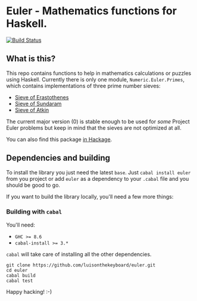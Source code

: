 # Euler - Mathematics functions for Haskell.

[![Build Status](https://travis-ci.org/luisonthekeyboard/euler.svg?branch=master)](https://travis-ci.org/luisonthekeyboard/euler)

## What is this?

This repo contains functions to help in mathematics calculations or puzzles using Haskell. Currently there is only one module, `Numeric.Euler.Primes`, which contains implementations of three prime number sieves:

- [Sieve of Erastothenes](https://en.wikipedia.org/wiki/Sieve_of_Eratosthenes)
- [Sieve of Sundaram](https://en.wikipedia.org/wiki/Sieve_of_Sundaram)
- [Sieve of Atkin](https://en.wikipedia.org/wiki/Sieve_of_Atkin)

The current major version (0) is stable enough to be used for _some_ Project Euler problems but keep in mind that the sieves are not optimized at all.

You can also find this package [in Hackage](http://hackage.haskell.org/package/euler).


## Dependencies and building

To install the library you just need the latest `base`. Just `cabal install euler` from you project or add `euler` as a dependency to your `.cabal` file and you should be good to go.

If you want to build the library locally, you'll need a few more things:


### Building with `cabal`

You'll need:

- `GHC >= 8.6`
- `cabal-install >= 3.*`

`cabal` will take care of installing all the other dependencies.

    git clone https://github.com/luisonthekeyboard/euler.git
    cd euler
    cabal build
    cabal test


Happy hacking!
:-)

